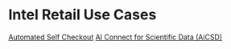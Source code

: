 # Intel Retail Use Cases

[Automated Self Checkout](./automated-self-checkout/automated-self-checkout.md)
[AI Connect for Scientific Data (AiCSD)](./AiCSD/aicsd.md)